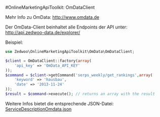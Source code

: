 #OnlineMarketingApiToolkit: OmDataClient

Mehr Info zu OmData: http://www.omdata.de

Der OmData-Client beinhaltet alle Endpoints der API unter: http://api.zedwoo-data.de/explorer/

Beispiel:

```php
use Zedwoo\OnlineMarketingApiToolkit\OmData\OmDataClient;

$client = OmDataClient::factory(array(
    'api_key' => 'OmData_API_KEY'
));
$command = $client->getCommand('serps_weekly/get_rankings',array(
    'keyword' => 'hausbau',
    'date' => '2013-11-24'
));
$result = $command->execute(); // returns an array with the result
```

Weitere Infos bietet die entsprechende JSON-Datei:
[ServiceDescriptionOmdata.json](https://github.com/zedwoo/online-marketing-api-toolkit/blob/master/src/Zedwoo/OnlineMarketingApiToolkit/OmData/Resources/ServiceDescriptionOmdata.json)
